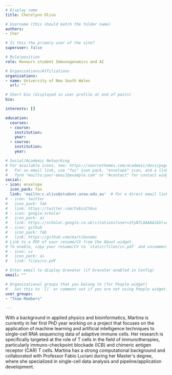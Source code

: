 ```yaml
---
# Display name
title: Cherelynn Olivo

# Username (this should match the folder name)
authors: 
- Cher

# Is this the primary user of the site?
superuser: false

# Role/position
role: Honours student Immunogenomics and AI

# Organizations/Affiliations
organizations:
- name: University of New South Wales
  url: ""

# Short bio (displayed in user profile at end of posts)
bio: 

interests: []

education:
  courses:
  - course: 
    institution: 
    year: 
  - course: 
    institution: 
    year: 

# Social/Academic Networking
# For available icons, see: https://sourcethemes.com/academic/docs/page-builder/#icons
#   For an email link, use "fas" icon pack, "envelope" icon, and a link in the
#   form "mailto:your-email@example.com" or "#contact" for contact widget.
social:
- icon: envelope
  icon_pack: fas
  link: 'mailto:c.olivo@student.unsw.edu.au'  # For a direct email link, use "mailto:test@example.org".
# - icon: twitter
#   icon_pack: fab
#   link: https://twitter.com/FabioItAus
# - icon: google-scholar
#   icon_pack: ai
#   link: https://scholar.google.co.uk/citations?user=1FyN7LQAAAAJ&hl=en&oi=ao
# - icon: github
#   icon_pack: fab
#   link: https://github.com/martibonomi
# Link to a PDF of your resume/CV from the About widget.
# To enable, copy your resume/CV to `static/files/cv.pdf` and uncomment the lines below.
# - icon: cv
#   icon_pack: ai
#   link: files/cv.pdf

# Enter email to display Gravatar (if Gravatar enabled in Config)
email: ""

# Organizational groups that you belong to (for People widget)
#   Set this to `[]` or comment out if you are not using People widget.
user_groups:
- "Team Members"

---
```

With a background in applied physics and bioinformatics, Martina is currently in her first PhD year working on a project that focuses on the application of machine learning and artificial intelligence techniques to single-cell RNA sequencing data of adaptive immune cells. 
Her research is specifically targeted at the role of T cells in the field of immunotherapies, particularly immuno-checkpoint blockade (ICB) and chimeric antigen receptor (CAR) T cells. Martina has a strong computational background and collaborated with Professor Fabio Luciani during her Master's degree, where she specialized in single-cell data analysis and pipeline/application development.
